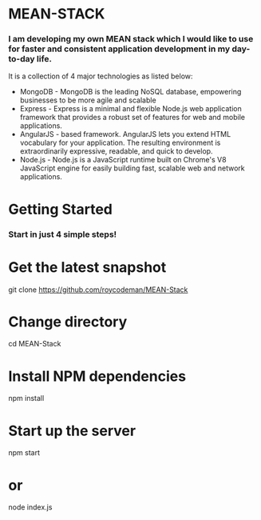 # MEAN-STACK
### I am developing my own MEAN stack which I would like to use for faster and consistent application development in my day-to-day life. 

It is a collection of 4 major technologies as listed below:

* MongoDB - MongoDB is the leading NoSQL database, empowering businesses to be more agile and scalable
* Express - Express is a minimal and flexible Node.js web application framework that provides a robust set of features for web and mobile applications.
* AngularJS - based framework. AngularJS lets you extend HTML vocabulary for your application. The resulting environment is extraordinarily expressive, readable, and quick to develop.
* Node.js - Node.js is a JavaScript runtime built on Chrome's V8 JavaScript engine for easily building fast, scalable web and network applications.

# Getting Started
### Start in just 4 simple steps!

# Get the latest snapshot
git clone https://github.com/roycodeman/MEAN-Stack

# Change directory
cd MEAN-Stack

# Install NPM dependencies
npm install

# Start up the server
npm start
# or
node index.js